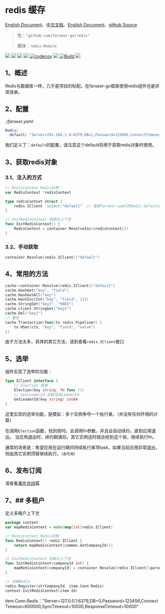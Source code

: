 # redis 缓存
[English Document](https://farseer-go.gitee.io/en-us/)、[中文文档](https://farseer-go.gitee.io/)、[English Document](https://farseer-go.github.io/doc/en-us/)、[github Source](https://github.com/farseer-go/redis)

> 包：`"github.com/farseer-go/redis"`
>
> 模块：`redis.Module`

![](https://img.shields.io/github/stars/farseer-go?style=social)
![](https://img.shields.io/github/license/farseer-go/redis)
![](https://img.shields.io/github/go-mod/go-version/farseer-go/redis)
![](https://img.shields.io/github/v/release/farseer-go/redis)
[![codecov](https://img.shields.io/codecov/c/github/farseer-go/redis)](https://codecov.io/gh/farseer-go/redis)
![](https://img.shields.io/github/languages/code-size/farseer-go/redis)
[![Build](https://github.com/farseer-go/redis/actions/workflows/build.yml/badge.svg)](https://github.com/farseer-go/redis/actions/workflows/build.yml)
![](https://goreportcard.com/badge/github.com/farseer-go/redis)

## 1、概述
Redis与数据库一样，几乎是项目的标配。在farseer-go框架使用redis组件也是非常简单。

## 2、配置
_./farseer.yaml_
```yaml
Redis:
  default: "Server=192.168.1.8:6379,DB=1,Password=123456,ConnectTimeout=600000,SyncTimeout=10000,ResponseTimeout=10000"
```
我们定义了：`default`的配置，请注意这个default将用于获取redis对象时使用。

## 3、获取redis对象
### 3.1、注入的方式
```go
// RedisContext Redis实例
var RedisContext *redisContext

type redisContext struct {
	redis.IClient `inject:"default"` // 使用farseer.yaml的Redis.default配置节点，并自动注入
}

// InitRedisContext 初始化上下文
func InitRedisContext() {
	RedisContext = container.ResolveIns(&redisContext{})
}
```

### 3.2、手动获取
```go
container.Resolve[redis.IClient]("default")
```

## 4、常用的方法
```go
cache:=container.Resolve[redis.IClient]("default")
cache.HashGet("key", "field")
cache.HashGetAll("key")
cache.HashIncrInt("key", "field", 123)
cache.StringSet("key1", "9883")
cache.client.StringGet("key1")
cache.Del("key1")
// 事务
cache.Transaction(func(tx redis.Pipeliner) {
    tx.HSet(ctx, "key", "field", "value")
})
```
由于方法太多，具体的其它方法，请到查看`redis.IClient`接口

## 5、选举
组件实现了选举的功能：
```go
type IClient interface {
    // Election 选举
    Election(key string, fn func ())
    // GetLeaderId 获取当前LeaderId
    GetLeaderId(key string) int64
}	
```
这里实现的选举功能，是模拟：多个实例争夺一个执行者。（并没有任何环境的计算）

在调用`Election`函数，抢到锁时。会调用fn参数。并且会自动续约，直到应用退出。
当应用退出时，续约期满后。其它实例这时就会抢到这个锁，继续执行fn。

通常的场景是：希望应用在运行期间持续执行某项task，如果当前应用异常退出，则由其它实例顶替继续执行。`（高可用）`

## 6、发布订阅
请查看[事件总线](/other/eventBus.md)篇

## 7、## 多租户
定义多租户上下文
```go
package context
var mapRedisContext = make(map[int]redis.IClient)

// RedisContext Redis实例
func RedisContext() redis.IClient {
	return mapRedisContext[common.GetCompanyId()]
}

// InitRedisContext 初始化上下文
func InitRedisContext(companyId int) {
	mapRedisContext[companyId] = container.Resolve[redis.IClient](parse.ToString(companyId))
}
```

```go
// 注册Redis
redis.Register(strCompanyId, item.Conn.Redis)
context.InitRedisContext(item.Id)
```

item.Conn.Redis："Server=127.0.0.1:6379,DB=0,Password=123456,ConnectTimeout=600000,SyncTimeout=10000,ResponseTimeout=10000"

